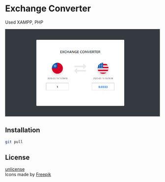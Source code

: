 # Exchange Converter

Used XAMPP, PHP

![Schematic view](/img/example_image.png)

## Installation

```bash
git pull
```

## License

[unlicense](https://choosealicense.com/licenses/unlicense/) \
Icons made by [Freepik](https://www.flaticon.com/authors/freepik/)
